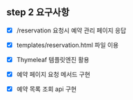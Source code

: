## step 2 요구사항
- [x] /reservation 요청시 예약 관리 페이지 응답 
- [x] templates/reservation.html 파일 이용
- [x] Thymeleaf 템플릿엔진 활용
  

- [x] 예약 페이지 요청 메서드 구현
- [x] 예약 목록 조회 api 구현
